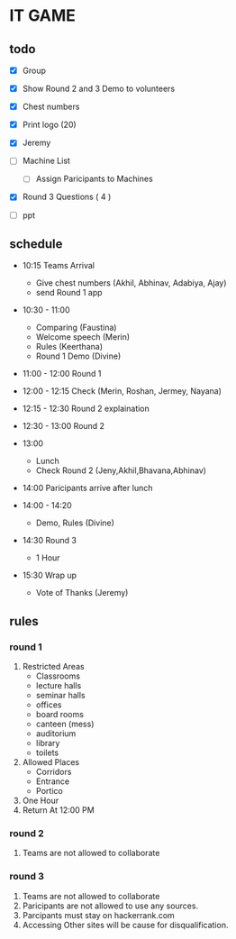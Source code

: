# IT GAME

## todo
- [x] Group 
- [x] Show Round 2 and 3 Demo to volunteers
- [x] Chest numbers
- [x] Print logo (20)
- [x] Jeremy
- [ ] Machine List 
    - [ ] Assign Paricipants to Machines
- [x] Round 3 Questions ( 4 )
- [ ] ppt


## schedule

- 10:15 Teams Arrival
    - Give chest numbers (Akhil, Abhinav, Adabiya, Ajay)
    - send Round 1 app
    
- 10:30 - 11:00 
    - Comparing (Faustina)
    - Welcome speech (Merin)
    - Rules (Keerthana) 
    - Round 1 Demo (Divine)

- 11:00 - 12:00 Round 1
- 12:00 - 12:15 Check (Merin, Roshan, Jermey, Nayana)
- 12:15 - 12:30 Round 2 explaination
- 12:30 - 13:00 Round 2 
- 13:00 
    - Lunch
    - Check Round 2 (Jeny,Akhil,Bhavana,Abhinav)
- 14:00 Paricipants arrive after lunch
- 14:00 - 14:20 
    - Demo, Rules (Divine)
- 14:30 Round 3
    - 1 Hour
- 15:30 Wrap up
    - Vote of Thanks (Jeremy)

## rules

### round 1

1. Restricted Areas
    - Classrooms
    - lecture halls
    - seminar halls
    - offices
    - board rooms
    - canteen (mess)
    - auditorium
    - library
    - toilets
2. Allowed Places
    - Corridors
    - Entrance
    - Portico
3. One Hour
4. Return At 12:00 PM

### round 2

1. Teams are not allowed to collaborate


### round 3

1. Teams are not allowed to collaborate
2. Paricipants are not allowed to use any sources.
3. Parcipants must stay on hackerrank.com
4. Accessing Other sites will be cause for disqualification.





































